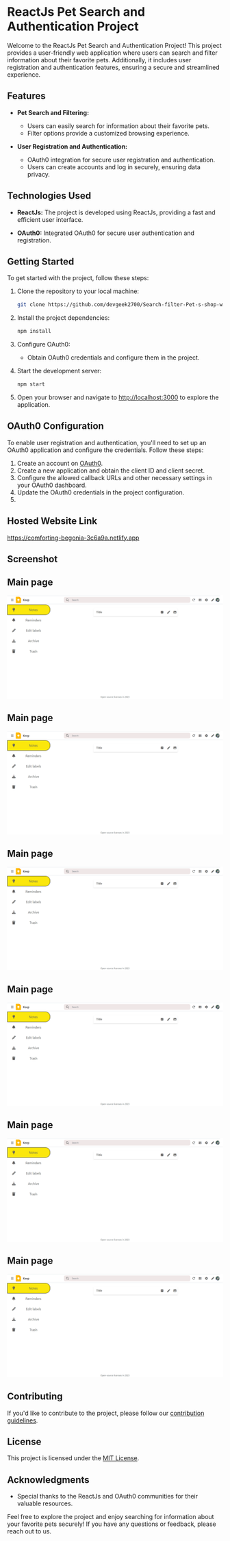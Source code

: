 # ReactJs Pet Search and Authentication Project

Welcome to the ReactJs Pet Search and Authentication Project! This project provides a user-friendly web application where users can search and filter information about their favorite pets. Additionally, it includes user registration and authentication features, ensuring a secure and streamlined experience.

## Features

- **Pet Search and Filtering:**
  - Users can easily search for information about their favorite pets.
  - Filter options provide a customized browsing experience.

- **User Registration and Authentication:**
  - OAuth0 integration for secure user registration and authentication.
  - Users can create accounts and log in securely, ensuring data privacy.

## Technologies Used

- **ReactJs:** The project is developed using ReactJs, providing a fast and efficient user interface.

- **OAuth0:** Integrated OAuth0 for secure user authentication and registration.

## Getting Started

To get started with the project, follow these steps:

1. Clone the repository to your local machine:

   ```bash
   git clone https://github.com/devgeek2700/Search-filter-Pet-s-shop-with-OAuth0.git
   ```

2. Install the project dependencies:

   ```bash
   npm install
   ```

3. Configure OAuth0:
   - Obtain OAuth0 credentials and configure them in the project.

4. Start the development server:

   ```bash
   npm start
   ```

5. Open your browser and navigate to [http://localhost:3000](http://localhost:3000) to explore the application.

## OAuth0 Configuration

To enable user registration and authentication, you'll need to set up an OAuth0 application and configure the credentials. Follow these steps:

1. Create an account on [OAuth0](https://auth0.com/).
2. Create a new application and obtain the client ID and client secret.
3. Configure the allowed callback URLs and other necessary settings in your OAuth0 dashboard.
4. Update the OAuth0 credentials in the project configuration.
5. 
## Hosted Website Link

https://comforting-begonia-3c6a9a.netlify.app

## Screenshot

## Main page

![App Screenshot](https://github.com/devgeek2700/Google-Keep-Clone-using-ReactJs/blob/master/public/Output/output1.png?raw=true)

## Main page

![App Screenshot](https://github.com/devgeek2700/Google-Keep-Clone-using-ReactJs/blob/master/public/Output/output1.png?raw=true)

## Main page

![App Screenshot](https://github.com/devgeek2700/Google-Keep-Clone-using-ReactJs/blob/master/public/Output/output1.png?raw=true)

## Main page

![App Screenshot](https://github.com/devgeek2700/Google-Keep-Clone-using-ReactJs/blob/master/public/Output/output1.png?raw=true)

## Main page

![App Screenshot](https://github.com/devgeek2700/Google-Keep-Clone-using-ReactJs/blob/master/public/Output/output1.png?raw=true)

## Main page

![App Screenshot](https://github.com/devgeek2700/Google-Keep-Clone-using-ReactJs/blob/master/public/Output/output1.png?raw=true)



## Contributing

If you'd like to contribute to the project, please follow our [contribution guidelines](CONTRIBUTING.md).

## License

This project is licensed under the [MIT License](LICENSE.md).

## Acknowledgments

- Special thanks to the ReactJs and OAuth0 communities for their valuable resources.

Feel free to explore the project and enjoy searching for information about your favorite pets securely! If you have any questions or feedback, please reach out to us.
